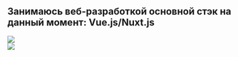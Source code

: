 ## Занимаюсь веб-разработкой основной стэк на данный момент: Vue.js/Nuxt.js

<div>
    <a href="https://t.me/ru_telegram_ru" target="_blank">
        <img src="https://img.shields.io/badge/Telegram-blue?logo=telegram&logoColor=white&style=for-the-badge">
    </a>
</div>

<div>
    <img src="https://cdn.jsdelivr.net/gh/devicons/devicon@latest/icons/vuejs/vuejs-original-wordmark.svg" />
</div>
